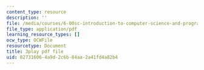 ```yaml
---
content_type: resource
description: ''
file: /media/courses/6-00sc-introduction-to-computer-science-and-programming-spring-2011/827316064a9d2c6b84aa2a41fd4a82b4_pjLbxB9TXJs.pdf
file_type: application/pdf
learning_resource_types: []
ocw_type: OCWFile
resourcetype: Document
title: 3play pdf file
uid: 82731606-4a9d-2c6b-84aa-2a41fd4a82b4
---
```

